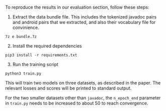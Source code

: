 To reproduce the results in our evaluation section, follow these steps:

1. Extract the data bundle file.
This includes the tokenized javadoc pairs and android pairs that we extracted,
and also their vocabulary file for convinience.
```
7z e bundle.7z
```

2. Install the required dependencies
```
pip3 install -r requirements.txt
```

3. Run the training script
```
python3 train.py
```
This will train two models on three datasets, as described in the paper.
The relevant losses and scores will be printed to standard output.

For the two smaller datasets other than `javadoc`, the `n_epoch_end` parameter in `train.py` needs to be increased to about 50 to reach convergence.
